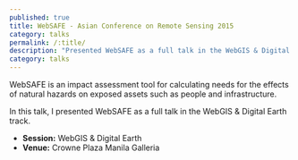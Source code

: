```yaml
---
published: true
title: WebSAFE - Asian Conference on Remote Sensing 2015
category: talks
permalink: /:title/
description: "Presented WebSAFE as a full talk in the WebGIS & Digital Earth track"
category: talks
---
```


WebSAFE is an impact assessment tool for calculating needs for the effects of natural hazards on exposed assets such as people and infrastructure.

In this talk, I presented WebSAFE as a full talk in the WebGIS & Digital Earth track.

- **Session:** WebGIS & Digital Earth
- **Venue:** Crowne Plaza Manila Galleria
